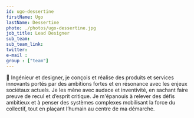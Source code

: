 ```yaml
---
id: ugo-dessertine
firstName: Ugo
lastName: Dessertine
photo: ./photos/ugo-dessertine.jpg
job_title: Lead Designer
sub_team: 
sub_team_link: 
twitter:
e-mail :
group : ["team"]
---
```


👋 Ingénieur et designer, je conçois et réalise des produits et services innovants portés par des ambitions fortes et en résonance avec les enjeux sociétaux actuels. Je les mène avec audace et inventivité, en sachant faire preuve de recul et d’esprit critique. Je m'épanouis à relever des défis ambitieux et à penser des systèmes complexes mobilisant la force du collectif, tout en plaçant l’humain au centre de ma démarche.
